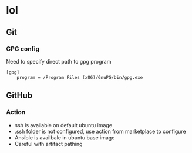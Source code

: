 # lol

## Git

### GPG config

Need to specify direct path to gpg program

```.gitconfig
[gpg]
	program = /Program Files (x86)/GnuPG/bin/gpg.exe
```

## GitHub

### Action

- ssh is available on default ubuntu image
- .ssh folder is not configured, use action from marketplace to configure
- Ansible is availbale in ubuntu base image
- Careful with artifact pathing

